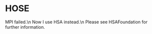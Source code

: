 HOSE
====

MPI failed.\n
Now I use HSA instead.\n
Please see HSAFoundation for further information.
